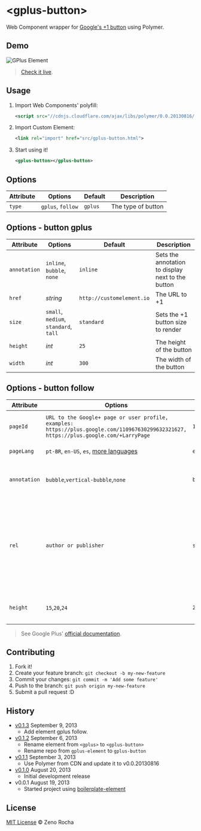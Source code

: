 # &lt;gplus-button&gt;

Web Component wrapper for [Google's +1 button](https://developers.google.com/+/web/+1button/) using Polymer.

## Demo

![GPlus Element](http://zno.io/Qvag/gplus-element.png)

> [Check it live](http://zenorocha.github.io/gplus-button).

## Usage

1. Import Web Components' polyfill:

	```xml
	<script src="//cdnjs.cloudflare.com/ajax/libs/polymer/0.0.20130816/polymer.min.js"></script>
	```

2. Import Custom Element:

	```xml
	<link rel="import" href="src/gplus-button.html">
	```

3. Start using it!

	```xml
	<gplus-button></gplus-button>
	```

## Options

Attribute    | Options                               | Default             		 | Description
---          | ---                                   | ---                 		 | ---
`type`       | `gplus`, `follow`                     | `gplus`             		 | The type of button


## Options - button gplus

Attribute    | Options                               | Default             		 | Description
---          | ---                                   | ---                 		 | ---
`annotation` | `inline`, `bubble`, `none`            | `inline`            		 | Sets the annotation to display next to the button
`href`       | *string*                              | `http://customelement.io` | The URL to +1
`size`       | `small`, `medium`, `standard`, `tall` | `standard`          		 | Sets the +1 button size to render
`height`     | *int*                                 | `25`               		 | The height of the button
`width`      | *int*                                 | `300`               		 | The width of the button


## Options - button follow

Attribute    | Options                               | Default             		 | Description
---          | ---                                   | ---                 		 | ---
`pageId`      | `URL to the Google+ page or user profile, examples: https://plus.google.com/110967630299632321627, https://plus.google.com/+LarryPage`  | `109325404047497404656`            | URL to the Google+ page or user profile
`pageLang`    | `pt-BR`, `en-US`, `es`, [more languages](https://developers.google.com/+/web/+1button/#available-languages)              | `en-US`                            | language of component
`annotation`  | `bubble`,`vertical-bubble`,`none`   | `bubble`                           | Sets the annotation to display next to the button.
`rel`         | `author or publisher`               | `string empty`                     | Describes the relationship of the entity defined at the href location to the page the badge is embedded.
`height`      | `15`,`20`,`24`                      | `20`                               | The pixel height of the button to render.


> See Google Plus' [official documentation](https://developers.google.com/+/web/+1button/).

## Contributing

1. Fork it!
2. Create your feature branch: `git checkout -b my-new-feature`
3. Commit your changes: `git commit -m 'Add some feature'`
4. Push to the branch: `git push origin my-new-feature`
5. Submit a pull request :D

## History

* [v0.1.3](https://github.com/zenorocha/gplus-button/releases/tag/0.1.3) September 9, 2013
	* Add element gplus follow.
* [v0.1.2](https://github.com/zenorocha/gplus-button/releases/tag/0.1.2) September 6, 2013
	* Rename element from `<gplus>` to `<gplus-button>`
	* Rename repo from `gplus-element` to `gplus-button`
* [v0.1.1](https://github.com/zenorocha/gplus-button/releases/tag/0.1.1) September 3, 2013
	* Use Polymer from CDN and update it to v0.0.20130816
* [v0.1.0](https://github.com/zenorocha/gplus-button/releases/tag/0.1.0) August 20, 2013
	* Initial development release
* v0.0.1 August 19, 2013
	* Started project using [boilerplate-element](https://github.com/customelements/boilerplate-element)

## License

[MIT License](http://zenorocha.mit-license.org/) © Zeno Rocha